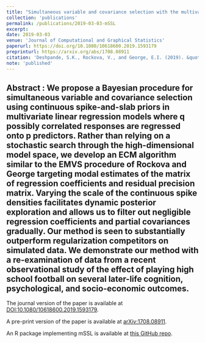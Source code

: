 ```yaml
---
title: "Simultaneous variable and covariance selection with the multivariate spike-and-slab LASSO"
collection: 'publications'
permalink: /publications/2019-03-03-mSSL
excerpt: 
date: 2019-03-03
venue: 'Journal of Computational and Graphical Statistics'
paperurl: https://doi.org/10.1080/10618600.2019.1593179
preprinturl: https://arxiv.org/abs/1708.08911
citation: 'Deshpande, S.K., Rockova, V., and George, E.I. (2019). &quot;Simultaneous variable and covariance selection with the multivariate spike-and-slab LASSO.&quot; <i> Journal of Computational and Graphical Statistics</i>. 28(4): 921--931.'
note: 'published'
---
```


<b> Abstract </b> : We propose a Bayesian procedure for simultaneous variable and covariance selection using continuous spike-and-slab priors in multivariate linear regression models where q possibly correlated responses are regressed onto p predictors. 
Rather than relying on a stochastic search through the high-dimensional model space, we develop an ECM algorithm similar to the EMVS procedure of Rockova and George targeting modal estimates of the matrix of regression coefficients and residual precision matrix. 
Varying the scale of the continuous spike densities facilitates dynamic posterior exploration and allows us to filter out negligible regression coefficients and partial covariances gradually. 
Our method is seen to substantially outperform regularization competitors on simulated data.
We demonstrate our method with a re-examination of data from a recent observational study of the effect of playing high school football on several later-life cognition, psychological, and socio-economic outcomes. 
---

The journal version of the paper is available at [DOI:10.1080/10618600.2019.1593179](https://doi.org/10.1080/10618600.2019.1593179).

A pre-print version of the paper is available at [arXiv:1708.08911](https://arxiv.org/abs/1708.08911).

An R package implementing mSSL is available at [this GitHub repo](https://github.com/skdeshpande91/multivariate_SSL).



